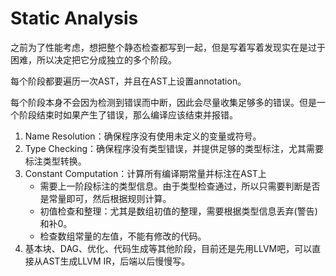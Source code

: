 # Static Analysis

之前为了性能考虑，想把整个静态检查都写到一起，但是写着写着发现实在是过于困难，所以决定把它分成独立的多个阶段。

每个阶段都要遍历一次AST，并且在AST上设置annotation。

每个阶段本身不会因为检测到错误而中断，因此会尽量收集足够多的错误。但是一个阶段结束时如果产生了错误，那么编译应该结束并报错。

1. Name Resolution：确保程序没有使用未定义的变量或符号。
2. Type Checking：确保程序没有类型错误，并提供足够的类型标注，尤其需要标注类型转换。
3. Constant Computation：计算所有编译期常量并标注在AST上
    * 需要上一阶段标注的类型信息。由于类型检查通过，所以只需要判断是否是常量即可，然后根据规则计算。
    * 初值检查和整理：尤其是数组初值的整理，需要根据类型信息丢弃(警告)和补0。
    * 检查数组常量的左值，不能有修改的代码。
4. 基本块、DAG、优化、代码生成等其他阶段，目前还是先用LLVM吧，可以直接从AST生成LLVM IR，后端以后慢慢写。

